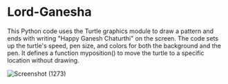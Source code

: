 # Lord-Ganesha

This Python code uses the Turtle graphics module to draw a pattern and ends with writing "Happy Ganesh Chaturthi" on the screen. The code sets up the turtle's speed, pen size, and colors for both the background and the pen. It defines a function myposition() to move the turtle to a specific location without drawing.

![Screenshot (1273)](https://github.com/user-attachments/assets/9b9646a0-8afc-4f74-b9d3-c7f1ec495ac7)

